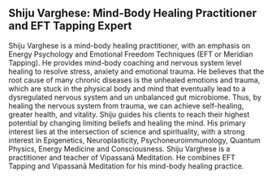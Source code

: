 ## Shiju Varghese: Mind-Body Healing Practitioner and EFT Tapping Expert 

Shiju Varghese is a mind-body healing practitioner, with an emphasis on Energy Psychology and Emotional Freedom Techniques (EFT or Meridian Tapping).
He provides mind-body coaching and nervous system level healing to resolve stress, anxiety and emotional trauma. 
He believes that the root cause of many chronic diseases is the unhealed emotions and trauma, which are stuck in the physical body and mind that eventually lead to a dysregulated nervous system and un unbalanced gut microbiome. Thus, by healing the nervous system from trauma, we can achieve self-healing, greater health, and vitality. Shiju guides his clients to reach their highest potential by changing limiting beliefs and healing the mind. His primary interest lies at the intersection of science and spirituality, with a strong interest in Epigenetics, Neuroplasticity, Psychoneuroimmunology, Quantum Physics, Energy Medicine and Consciousness. Shiju Varghese is a practitioner and teacher of Vipassanā Meditation. He combines EFT Tapping and Vipassanā Meditation for his mind-body healing practice.     
 

